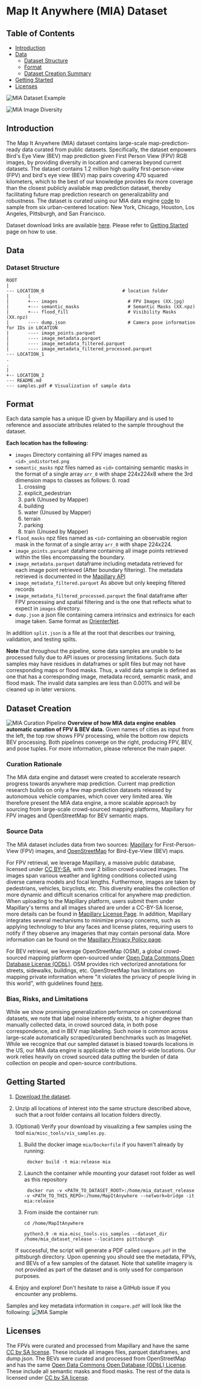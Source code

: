 # Map It Anywhere (MIA) Dataset

## Table of Contents
  - [Introduction](#introduction)
  - [Data](#data)
    - [Dataset Structure](#dataset-structure)
    - [Format](#format)
    - [Dataset Creation Summary](#dataset-creation)
  - [Getting Started](#getting-started)
  - [Licenses](#licenses)

![MIA Dataset Example](/assets/mia_dataset_overview.png "MIA Dataset Example")

![MIA Image Diversity](/assets/fpv_diversity.png "MIA Image Diversity")
## Introduction
The Map It Anywhere (MIA) dataset contains large-scale map-prediction-ready data curated from public datasets. 
Specifically, the dataset empowers Bird's Eye View (BEV) map prediction given First Person View (FPV) RGB images, by providing diversity in location and cameras beyond current datasets. The dataset contains 1.2 million high quality first-person-view (FPV) and bird's eye view (BEV) map pairs covering 470 squared kilometers, which to the best of our knowledge provides 6x more coverage than the closest publicly available map prediction dataset, thereby facilitating future map prediction research on generalizability and robustness. The dataset is curated using our MIA data engine [code](https://github.com/MapItAnywhere/MapItAnywhere) to sample from six urban-centered location: New York, Chicago, Houston, Los Angeles, Pittsburgh, and San Francisco.

Dataset download links are available [here](https://cmu.box.com/s/6tnlvikg1rcsai0ve7t8kgdx9ago9x9q). Please refer to [Getting Started](#getting-started) page on how to use.

## Data
### Dataset Structure

```
ROOT
|
--- LOCATION_0                             # location folder
|       |
|       +--- images                          # FPV Images (XX.jpg)
|       +--- semantic_masks                  # Semantic Masks (XX.npz)
|       +--- flood_fill                      # Visibility Masks (XX.npz)
|       ---- dump.json                       # Camera pose information for IDs in LOCATION
|       ---- image_points.parquet
|       ---- image_metadata.parquet
|       ---- image_metadata_filtered.parquet
|       ---- image_metadata_filtered_processed.parquet 
--- LOCATION_1                             
.
.
|
+-- LOCATION_2
--- README.md
--- samples.pdf # Visualization of sample data
```


## Format

Each data sample has a unique ID given by Mapillary and is used to reference and associate attributes related to the sample throughout the dataset.

**Each location has the following:**

- `images` Directory containing all FPV images named as `<id>_undistorted.png`
- `semantic_masks` npz files named as `<id>` containing semantic masks in the format of a single array `arr_0` with shape 224x224x8 where the 3rd dimension maps to classes as follows:
	0. road
	1. crossing
	2. explicit_pedestrian
	3. park (Unused by Mapper)
	4. building
	5. water (Unused by Mapper)
	6. terrain
	7. parking
	8. train (Unused by Mapper)
- `flood_masks` npz files named as `<id>` containing an observable region mask in the format of a single array `arr_0` with shape 224x224.
- `image_points.parquet` dataframe containing all image points retrieved within the tiles encompassing the boundary.
- `image_metadata.parquet` dataframe including metadata retrieved for each image point retrieved (After boundary filtering). The metadata retrieved is documented in the [Mapillary API](https://www.mapillary.com/developer/api-documentation#image)
- `image_metadata_filtered.parquet` As above but only keeping filtered records
- `image_metadata_filtered_processed.parquet` the final dataframe after FPV processing and spatial filtering and is the one that reflects what to expect in `images` directory.
- `dump.json` a json file containing camera intrinsics and extrinsics for each image taken. Same format as [OrienterNet](https://github.com/facebookresearch/OrienterNet).

In addition `split.json` is a file at the root that describes our training, validation, and testing splits.

**Note** that throughout the pipeline, some data samples are unable to be processed fully due to API issues or processing limitations. Such data samples may have residues in dataframes or split files but may not have corresponding maps or flood masks. Thus, a valid data sample is defined as one that has a corresponding image, metadata record, semantic mask, and flood mask. The invalid data samples are less than 0.001% and will be cleaned up in later versions.


## Dataset Creation

![MIA Curation Pipeline](/assets/mia_curation.png "MIA Curation Pipeline")
**Overview of how MIA data engine enables automatic curation of FPV & BEV data.**
Given names of cities as input from the left, the top row shows FPV processing, while the bottom row depicts BEV processing. Both pipelines converge on the right, producing FPV, BEV, and pose tuples. For more information, please reference the main paper.

### Curation Rationale

The MIA data engine and dataset were created to accelerate research progress towards anywhere map prediction. Current map prediction research builds on only a few map prediction datasets released by autonomous vehicle companies, which cover very limited area. We therefore present the MIA data engine, a more scalable approach by sourcing from large-scale crowd-sourced mapping platforms, Mapillary for FPV images and OpenStreetMap for BEV semantic maps. 


### Source Data

The MIA dataset includes data from two sources: [Mapillary](https://www.mapillary.com/) for First-Person-View (FPV) images, and [OpenStreetMap](https://www.openstreetmap.org) for Bird-Eye-View (BEV) maps. 

For FPV retrieval, we leverage Mapillary, a massive public database, licensed under [CC BY-SA](https://creativecommons.org/licenses/by-sa/4.0/), with over 2 billion crowd-sourced images. The images span various weather and lighting conditions collected using diverse camera models and focal lengths. Furthermore, images are taken by pedestrians, vehicles, bicyclists, etc. This diversity enables the collection of more dynamic and difficult scenarios critical for anywhere map prediction.
When uploading to the Mapillary platform, users submit them under Mapillary's terms and all images shared are under a CC-BY-SA license, more details can be found in [Mapillary License Page](https://help.mapillary.com/hc/en-us/articles/115001770409-Licenses).
In addition, Mapillary integrates several mechanisms to minimize privacy concerns, such as applying technology to blur any faces and license plates, requiring users to notify if they observe any imageries that may contain personal data. More information can be found on the [Mapillary Privacy Policy page](https://www.mapillary.com/privacy).

For BEV retrieval, we leverage OpenStreetMap (OSM), a global crowd-sourced mapping platform open-sourced under [Open Data Commons Open Database License (ODbL)](https://opendatacommons.org/licenses/odbl/). OSM provides
rich vectorized annotations for streets, sidewalks, buildings, etc. OpenStreetMap has limitations on mapping private information where "it violates the privacy
of people living in this world", with guidelines found [here](https://wiki.openstreetmap.org/wiki/Limitations_on_mapping_private_information).


### Bias, Risks, and Limitations

While we show promising generalization performance on conventional datasets, we note that label noise inherently exists, to a higher degree 
than manually collected data, in crowd sourced data, in both pose correspondence, and in BEV map labeling. Such noise is common across large-scale
automatically scraped/curated benchmarks such as ImageNet. While we recognize that our sampled dataset is biased towards locations in the US, our MIA data engine is
applicable to other world-wide locations.
Our work relies heavily on crowd sourced data putting the burden of data collection on people and open-source contributions.


## Getting Started
1. [Download the dataset](https://cmu.box.com/s/6tnlvikg1rcsai0ve7t8kgdx9ago9x9q).
2. Unzip all locations of interest into the same structure described above, such that a root folder contains all location folders directly.
3. (Optional) Verify your download by visualizing a few samples using the tool `mia/misc_tools/vis_samples.py`. 
	1. Build the docker image `mia/Dockerfile` if you haven't already by running: 

		    docker build -t mia:release mia
	2. Launch the container while mounting your dataset root folder as well as this repository

			docker run -v <PATH_TO_DATASET_ROOT>:/home/mia_dataset_release -v <PATH_TO_THIS_REPO>:/home/MapItAnywhere --network=bridge -it mia:release
	3. From inside the container run:
		
		   cd /home/MapItAnywhere

           python3.9 -m mia.misc_tools.vis_samples --dataset_dir /home/mia_dataset_release --locations pittsburgh

	If successful, the script will generate a PDF called `compare.pdf` in the pittsburgh directory. Upon openning you should see the metadata, FPVs, and BEVs of a few samples of the dataset. Note that satellite imagery is not provided as part of the dataset and is only used for comparison purposes.

4. Enjoy and explore! Don't hesitate to raise a GitHub issue if you encounter any problems.

Samples and key metadata information in `compare.pdf` will look like the following:
![MIA Sample](/assets/sample_snippet.png "MIA Sample")

## Licenses
The FPVs were curated and processed from Mapillary and have the same [CC by SA license](https://creativecommons.org/licenses/by-sa/4.0/deed.en). These include all images files, parquet dataframes, and dump.json.
The BEVs were curated and processed from OpenStreetMap and has the same [Open Data Commons Open Database  (ODbL)  License](https://opendatacommons.org/licenses/odbl/). These include all semantic masks and flood masks.
The rest of the data is licensed under [CC by SA license](https://creativecommons.org/licenses/by-sa/4.0/deed.en).

